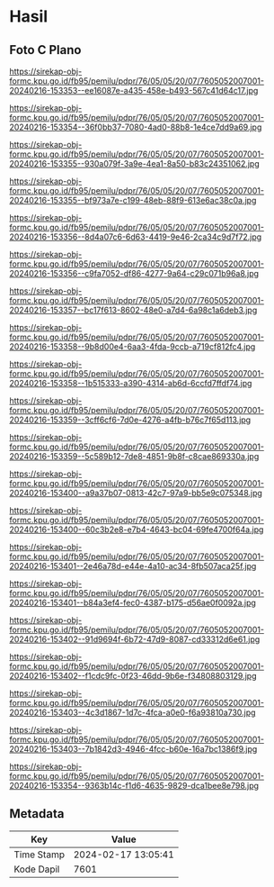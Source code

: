 # Hasil

## Foto C Plano

https://sirekap-obj-formc.kpu.go.id/fb95/pemilu/pdpr/76/05/05/20/07/7605052007001-20240216-153353--ee16087e-a435-458e-b493-567c41d64c17.jpg

https://sirekap-obj-formc.kpu.go.id/fb95/pemilu/pdpr/76/05/05/20/07/7605052007001-20240216-153354--36f0bb37-7080-4ad0-88b8-1e4ce7dd9a69.jpg

https://sirekap-obj-formc.kpu.go.id/fb95/pemilu/pdpr/76/05/05/20/07/7605052007001-20240216-153355--930a079f-3a9e-4ea1-8a50-b83c24351062.jpg

https://sirekap-obj-formc.kpu.go.id/fb95/pemilu/pdpr/76/05/05/20/07/7605052007001-20240216-153355--bf973a7e-c199-48eb-88f9-613e6ac38c0a.jpg

https://sirekap-obj-formc.kpu.go.id/fb95/pemilu/pdpr/76/05/05/20/07/7605052007001-20240216-153356--8d4a07c6-6d63-4419-9e46-2ca34c9d7f72.jpg

https://sirekap-obj-formc.kpu.go.id/fb95/pemilu/pdpr/76/05/05/20/07/7605052007001-20240216-153356--c9fa7052-df86-4277-9a64-c29c071b96a8.jpg

https://sirekap-obj-formc.kpu.go.id/fb95/pemilu/pdpr/76/05/05/20/07/7605052007001-20240216-153357--bc17f613-8602-48e0-a7d4-6a98c1a6deb3.jpg

https://sirekap-obj-formc.kpu.go.id/fb95/pemilu/pdpr/76/05/05/20/07/7605052007001-20240216-153358--9b8d00e4-6aa3-4fda-9ccb-a719cf812fc4.jpg

https://sirekap-obj-formc.kpu.go.id/fb95/pemilu/pdpr/76/05/05/20/07/7605052007001-20240216-153358--1b515333-a390-4314-ab6d-6ccfd7ffdf74.jpg

https://sirekap-obj-formc.kpu.go.id/fb95/pemilu/pdpr/76/05/05/20/07/7605052007001-20240216-153359--3cff6cf6-7d0e-4276-a4fb-b76c7f65d113.jpg

https://sirekap-obj-formc.kpu.go.id/fb95/pemilu/pdpr/76/05/05/20/07/7605052007001-20240216-153359--5c589b12-7de8-4851-9b8f-c8cae869330a.jpg

https://sirekap-obj-formc.kpu.go.id/fb95/pemilu/pdpr/76/05/05/20/07/7605052007001-20240216-153400--a9a37b07-0813-42c7-97a9-bb5e9c075348.jpg

https://sirekap-obj-formc.kpu.go.id/fb95/pemilu/pdpr/76/05/05/20/07/7605052007001-20240216-153400--60c3b2e8-e7b4-4643-bc04-69fe4700f64a.jpg

https://sirekap-obj-formc.kpu.go.id/fb95/pemilu/pdpr/76/05/05/20/07/7605052007001-20240216-153401--2e46a78d-e44e-4a10-ac34-8fb507aca25f.jpg

https://sirekap-obj-formc.kpu.go.id/fb95/pemilu/pdpr/76/05/05/20/07/7605052007001-20240216-153401--b84a3ef4-fec0-4387-b175-d56ae0f0092a.jpg

https://sirekap-obj-formc.kpu.go.id/fb95/pemilu/pdpr/76/05/05/20/07/7605052007001-20240216-153402--91d9694f-6b72-47d9-8087-cd33312d6e61.jpg

https://sirekap-obj-formc.kpu.go.id/fb95/pemilu/pdpr/76/05/05/20/07/7605052007001-20240216-153402--f1cdc9fc-0f23-46dd-9b6e-f34808803129.jpg

https://sirekap-obj-formc.kpu.go.id/fb95/pemilu/pdpr/76/05/05/20/07/7605052007001-20240216-153403--4c3d1867-1d7c-4fca-a0e0-f6a93810a730.jpg

https://sirekap-obj-formc.kpu.go.id/fb95/pemilu/pdpr/76/05/05/20/07/7605052007001-20240216-153403--7b1842d3-4946-4fcc-b60e-16a7bc1386f9.jpg

https://sirekap-obj-formc.kpu.go.id/fb95/pemilu/pdpr/76/05/05/20/07/7605052007001-20240216-153354--9363b14c-f1d6-4635-9829-dca1bee8e798.jpg


## Metadata

| Key        | Value               |
| ---------- | ------------------- |
| Time Stamp | 2024-02-17 13:05:41 |
| Kode Dapil | 7601                |



